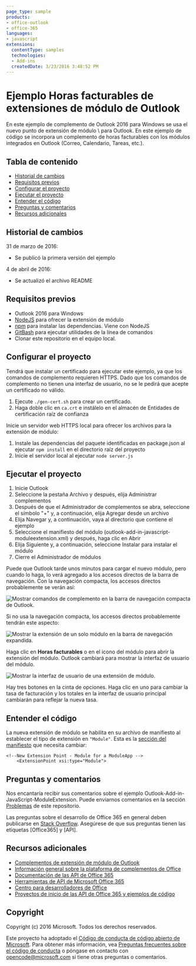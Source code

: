 ```yaml
---
page_type: sample
products:
- office-outlook
- office-365
languages:
- javascript
extensions:
  contentType: samples
  technologies:
  - Add-ins
  createdDate: 3/23/2016 3:48:52 PM
---
```

# Ejemplo Horas facturables de extensiones de módulo de Outlook
En este ejemplo de complemento de Outlook 2016 para Windows se usa el nuevo punto de extensión de módulo \\<ExtensionPoint xsi:type="Module"> para Outlook. En este ejemplo de código se incorpora un complemento de horas facturables con los módulos integrados en Outlook (Correo, Calendario, Tareas, etc.).

## Tabla de contenido
* [Historial de cambios](#change-history)
* [Requisitos previos](#prerequisites)
* [Configurar el proyecto](#configure-the-project)
* [Ejecutar el proyecto](#run-the-project)
* [Entender el código](#understand-the-code)
* [Preguntas y comentarios](#questions-and-comments)
* [Recursos adicionales](#additional-resources)

## Historial de cambios
31 de marzo de 2016:
* Se publicó la primera versión del ejemplo

4 de abril de 2016:
* Se actualizó el archivo README

## Requisitos previos

* Outlook 2016 para Windows
* [NodeJS](https://nodejs.org/en) para ofrecer la extensión de módulo
* [npm](https://www.npmjs.com/) para instalar las dependencias. Viene con NodeJS
* [GitBash](http://www.git-scm.com/downloads) para ejecutar utilidades de la línea de comandos
* Clonar este repositorio en el equipo local.

## Configurar el proyecto

Tendrá que instalar un certificado para ejecutar este ejemplo, ya que los comandos de complemento requieren HTTPS. Dado que los comandos de complemento no tienen una interfaz de usuario, no se le pedirá que acepte un certificado no válido.

1. Ejecute ```./gen-cert.sh``` para crear un certificado.
2. Haga doble clic en ```ca.crt``` e instálelo en el almacén de Entidades de certificación raíz de confianza

Inicie un servidor web HTTPS local para ofrecer los archivos para la extensión de módulo:

1. Instale las dependencias del paquete identificadas en package.json al ejecutar ```npm install``` en el directorio raíz del proyecto
2. Inicie el servidor local al ejecutar ```node server.js```

## Ejecutar el proyecto

1. Inicie Outlook
2. Seleccione la pestaña Archivo y después, elija Administrar complementos
3. Después de que el Administrador de complementos se abra, seleccione el símbolo "+" y, a continuación, elija Agregar desde un archivo
4. Elija Navegar y, a continuación, vaya al directorio que contiene el ejemplo
5. Seleccione el manifiesto del módulo (outlook-add-in-javascript-moduleextension.xml) y después, haga clic en Abrir
6. Elija Siguiente y, a continuación, seleccione Instalar para instalar el módulo
7. Cierre el Administrador de módulos

Puede que Outlook tarde unos minutos para cargar el nuevo módulo, pero cuando lo haga, lo verá agregado a los accesos directos de la barra de navegación. Con la navegación compacta, los accesos directos probablemente se verán así:

![Mostrar comandos de complemento en la barra de navegación compacta de Outlook.](/readme-images/Outlook-Compact-Navigation-Bar.png)

Si no usa la navegación compacta, los accesos directos probablemente tendrán este aspecto:

![Mostrar la extensión de un solo módulo en la barra de navegación expandida.](/readme-images/Outlook-Navigation-Bar.png)

Haga clic en **Horas facturables** o en el icono del módulo para abrir la extensión del módulo.
Outlook cambiará para mostrar la interfaz de usuario del módulo.

![Mostrar la interfaz de usuario de una extensión de módulo.](/readme-images/Outlook-Billable-Hours-UI.png)

Hay tres botones en la cinta de opciones. Haga clic en uno para cambiar la tasa de facturación y los totales en la interfaz
de usuario principal cambiarán para reflejar la nueva tasa. 

## Entender el código

La nueva extensión de módulo se habilita en su archivo de manifiesto al establecer el tipo de extensión en ```"Module"```. Esta es la [sección del manifiesto](https://github.com/chbighammsft/Outlook-Add-in-JavaScript-ModuleExtension-1/blob/98443386d33191e620631efac4f4f4045cb3b75a/outlook-add-in-javascript-moduleextension.xml#L70) que necesita cambiar:

    <!--New Extension Point - Module for a ModuleApp -->
        <ExtensionPoint xsi:type="Module">


## Preguntas y comentarios
Nos encantaría recibir sus comentarios sobre el ejemplo Outlook-Add-in-JavaScript-ModuleExtension. Puede enviarnos comentarios en la sección [Problemas](https://github.com/OfficeDev/Outlook-Add-in-JavaScript-ModuleExtension/issues) de este repositorio.

Las preguntas sobre el desarrollo de Office 365 en general deben publicarse en [Stack Overflow](http://stackoverflow.com/questions/tagged/Office365+API). Asegúrese de que sus preguntas tienen las etiquetas [Office365] y [API].

## Recursos adicionales
* [Complementos de extensión de módulo de Outlook](http://dev.office.com/docs/add-ins/outlook/extension-module-outlook-add-ins)
* [Información general sobre la plataforma de complementos de Office](https://msdn.microsoft.com/EN-US/library/office/jj220082.aspx)
* [Documentación de las API de Office 365](http://msdn.microsoft.com/office/office365/howto/platform-development-overview)
* [Herramientas de API de Microsoft Office 365](https://visualstudiogallery.msdn.microsoft.com/a15b85e6-69a7-4fdf-adda-a38066bb5155)
* [Centro para desarrolladores de Office](http://dev.office.com/)
* [Proyectos de inicio de las API de Office 365 y ejemplos de código](http://msdn.microsoft.com/en-us/office/office365/howto/starter-projects-and-code-samples)

## Copyright
Copyright (c) 2016 Microsoft. Todos los derechos reservados.



Este proyecto ha adoptado el [Código de conducta de código abierto de Microsoft](https://opensource.microsoft.com/codeofconduct/). Para obtener más información, vea [Preguntas frecuentes sobre el código de conducta](https://opensource.microsoft.com/codeofconduct/faq/) o póngase en contacto con [opencode@microsoft.com](mailto:opencode@microsoft.com) si tiene otras preguntas o comentarios.
